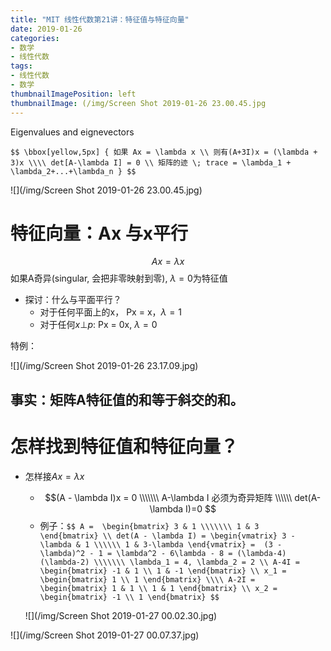 ```yaml
---
title: "MIT 线性代数第21讲：特征值与特征向量"
date: 2019-01-26
categories:
- 数学
- 线性代数
tags:
- 线性代数
- 数学
thumbnailImagePosition: left
thumbnailImage: (/img/Screen Shot 2019-01-26 23.00.45.jpg
---
```


Eigenvalues and eignevectors

`$$ \bbox[yellow,5px]
{
如果 Ax = \lambda x \\
则有(A+3I)x = (\lambda + 3)x \\\\
det[A-\lambda I] = 0 \\
矩阵的迹 \; trace = \lambda_1 + \lambda_2+...+\lambda_n
}
$$`

<!--more-->

![](/img/Screen Shot 2019-01-26 23.00.45.jpg)



# 特征向量：Ax 与x平行

$$ Ax = \lambda x$$
如果A奇异(singular, 会把非零映射到零), $\lambda = 0$为特征值

- 探讨：什么与平面平行？
  - 对于任何平面上的x， Px = x，$\lambda = 1$
  - 对于任何$x \bot p$: Px = 0x, $\lambda = 0$

特例：

![](/img/Screen Shot 2019-01-26 23.17.09.jpg)

 

## 事实：矩阵A特征值的和等于斜交的和。



# 怎样找到特征值和特征向量？

- 怎样接$Ax=\lambda x$
  - $$(A - \lambda I)x = 0 \\\\\\\ A-\lambda I 必须为奇异矩阵 \\\\\\ det(A-\lambda I)=0 $$
  - 例子：`$$ A = 
    \begin{bmatrix}
    3 & 1 \\\\\\\
    1 & 3 
    \end{bmatrix} \\
    det(A - \lambda I) =
    \begin{vmatrix}
    3 - \lambda & 1 \\\\\\
    1 & 3-\lambda
    \end{vmatrix} = 
    (3 - \lambda)^2 - 1 = \lambda^2 - 6\lambda - 8 = (\lambda-4)(\lambda-2) \\\\\\\
    \lambda_1 = 4, \lambda_2 = 2 \\
    A-4I = 
    \begin{bmatrix}
    -1 & 1 \\
    1 & -1
    \end{bmatrix} \\
    x_1 = 
    \begin{bmatrix}
    1 \\
    1
    \end{bmatrix} \\\\
    A-2I = 
    \begin{bmatrix}
    1 & 1 \\
    1 & 1
    \end{bmatrix} \\
    x_2 = 
    \begin{bmatrix}
    -1 \\
    1
    \end{bmatrix}
    $$`

  ![](/img/Screen Shot 2019-01-27 00.02.30.jpg)

![](/img/Screen Shot 2019-01-27 00.07.37.jpg)